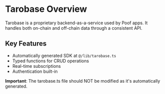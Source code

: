 # Tarobase Overview

Tarobase is a proprietary backend-as-a-service used by Poof apps. It handles both on-chain and off-chain data through a consistent API.

## Key Features

- Automatically generated SDK at `@/lib/tarobase.ts`
- Typed functions for CRUD operations
- Real-time subscriptions
- Authentication built-in

**Important**: The tarobase.ts file should NOT be modified as it's automatically generated.
